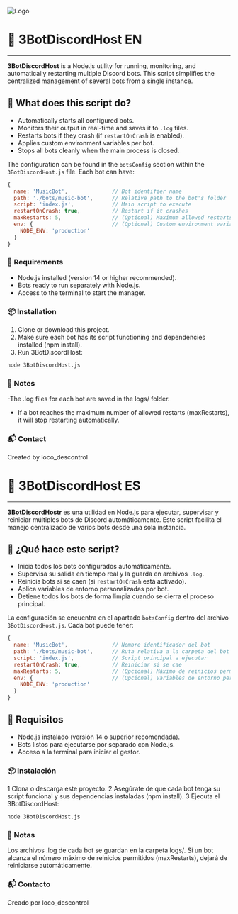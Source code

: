 ![Logo](https://cdn.discordapp.com/attachments/1370237112351457380/1371325637683318915/Flux_Dev_Create_a_visually_striking_logo_for_my_github_that_em_0.jpg?ex=6822ba06&is=68216886&hm=8662c699e440e530586ce82ef1c944fa492aa359f02bbfb0c139e9c0aacf6956&)

# 🤖 3BotDiscordHost EN
---

**3BotDiscordHost** is a Node.js utility for running, monitoring, and automatically restarting multiple Discord bots. This script simplifies the centralized management of several bots from a single instance.


## 🚀 What does this script do?

- Automatically starts all configured bots.
- Monitors their output in real-time and saves it to `.log` files.
- Restarts bots if they crash (if `restartOnCrash` is enabled).
- Applies custom environment variables per bot.
- Stops all bots cleanly when the main process is closed.

The configuration can be found in the `botsConfig` section within the `3BotDiscordHost.js` file. Each bot can have:

```js
{
  name: 'MusicBot',              // Bot identifier name
  path: './bots/music-bot',      // Relative path to the bot's folder
  script: 'index.js',            // Main script to execute
  restartOnCrash: true,          // Restart if it crashes
  maxRestarts: 5,                // (Optional) Maximum allowed restarts
  env: {                         // (Optional) Custom environment variables
    NODE_ENV: 'production'
  }
}
```
### 🧠 Requirements
- Node.js installed (version 14 or higher recommended).
- Bots ready to run separately with Node.js.
- Access to the terminal to start the manager.
### 📦 Installation
1. Clone or download this project.
2. Make sure each bot has its script functioning and dependencies installed (npm install).
3. Run 3BotDiscordHost:
```bash
node 3BotDiscordHost.js
```
### 📒 Notes
-The .log files for each bot are saved in the logs/ folder.
- If a bot reaches the maximum number of allowed restarts (maxRestarts), it will stop restarting automatically.

### 📬 Contact
Created by loco_descontrol


# 🤖 3BotDiscordHost ES
----

**3BotDiscordHostr** es una utilidad en Node.js para ejecutar, supervisar y reiniciar múltiples bots de Discord automáticamente. Este script facilita el manejo centralizado de varios bots desde una sola instancia.



## 🚀 ¿Qué hace este script?

- Inicia todos los bots configurados automáticamente.
- Supervisa su salida en tiempo real y la guarda en archivos `.log`.
- Reinicia bots si se caen (si `restartOnCrash` está activado).
- Aplica variables de entorno personalizadas por bot.
- Detiene todos los bots de forma limpia cuando se cierra el proceso principal.

La configuración se encuentra en el apartado  `botsConfig` dentro del archivo `3BotDiscordHost.js`. Cada bot puede tener:

```js
{
  name: 'MusicBot',              // Nombre identificador del bot
  path: './bots/music-bot',      // Ruta relativa a la carpeta del bot
  script: 'index.js',            // Script principal a ejecutar
  restartOnCrash: true,          // Reiniciar si se cae
  maxRestarts: 5,                // (Opcional) Máximo de reinicios permitidos
  env: {                         // (Opcional) Variables de entorno personalizadas
    NODE_ENV: 'production'
  }
}
```

## 🧠 Requisitos
- Node.js instalado (versión 14 o superior recomendada).
- Bots listos para ejecutarse por separado con Node.js.
- Acceso a la terminal para iniciar el gestor.

### 📦 Instalación
1 Clona o descarga este proyecto.
2 Asegúrate de que cada bot tenga su script funcional y sus dependencias instaladas (npm install).
3 Ejecuta el 3BotDiscordHost:

```bash
node 3BotDiscordHost.js
```

### 📒 Notas
Los archivos .log de cada bot se guardan en la carpeta logs/.
Si un bot alcanza el número máximo de reinicios permitidos (maxRestarts), dejará de reiniciarse automáticamente.

### 📬 Contacto
Creado por loco_descontrol
